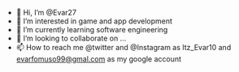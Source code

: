 - 👋 Hi, I’m @Evar27
- 👀 I’m interested in game and app development
- 🌱 I’m currently learning software engineering
- 💞️ I’m looking to collaborate on ...
- 📫 How to reach me @twitter and @Instagram as Itz_Evar10 and evarfomuso99@gmal.com as my google account

<!---
Evar27/Evar27 is a ✨ special ✨ repository because its `README.md` (this file) appears on your GitHub profile.
You can click the Preview link to take a look at your changes.
--->
